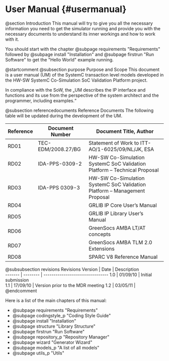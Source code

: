 User Manual {#usermanual}
===========

@section Introduction
This manual will try to give you all the necessary information you need to get the simulator running and provide you with the necessary documents to understand its inner workings and how to work with it.

You should start with the chapter @subpage requirements "Requirements" followed by @subpage install "Installation" and @subpage firstrun "Run Software" to get the "Hello World" example running.

@startcomment
@subsection purpose Purpose and Scope
This document is a user manual (UM) of the SystemC transaction level models developed in the HW-SW SystemC Co-Simulation SoC Validation Platform project. 

In compliance with the SoW, the „UM describes the IP interface and functions and its use from the perspective of the system architect and the programmer, including examples.“

@subsection referencedocuments Reference Documents
The following table will be updated during the development of the UM.

Reference | Document Number    | Document Title, Author                                                   
--------- | ------------------ | -------------------------------------------------------------------------
RD01      | TEC-EDM/2008.27/BG | Statement of Work to ITT- AO/1-6025/09/NL/JK, ESA                        
RD02      | IDA-PPS-0309-2     | HW-SW Co-Simulation SystemC SoC Validation Platform – Technical Proposal 
RD03      | IDA-PPS 0309-3     | HW-SW Co-Simulation SystemC SoC Validation Platform – Management Proposal
RD04      |                    | GRLIB IP Core User’s Manual                                              
RD05      |                    | GRLIB IP Library User’s Manual                                           
RD06      |                    | GreenSocs AMBA LT/AT concepts                                            
RD07      |                    | GreenSocs AMBA TLM 2.0 Extensions                                        
RD08      |                    | SPARC V8 Reference Manual                                                

@subsubsection revisions Revisions
Version | Date     | Description                    
------- | -------- | --------------------------------
1.0     | 01/09/10 | Initial submission             
1.1     | 17/09/10 | Version prior to the MDR meeting
1.2     | 03/05/11 |                                
@endcomment

Here is a list of the main chapters of this manual:
* @subpage requirements "Requirements"
* @subpage codingstyle_p "Coding Style Guide"
* @subpage install "Installation"
* @subpage structure "Library Structure"
* @subpage firstrun "Run Software"
* @subpage repository_p "Repository Manager"
* @subpage wizard "Generator Wizard"
* @subpage models_p "A list of all models"
* @subpage utils_p "Utils"
